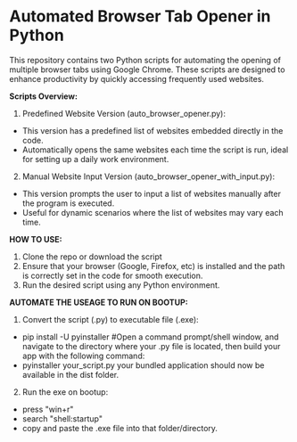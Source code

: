 # Automated Browser Tab Opener in Python
This repository contains two Python scripts for automating the opening of multiple browser tabs using Google Chrome. These scripts are designed to enhance productivity by quickly accessing frequently used websites.

**Scripts Overview:**
1. Predefined Website Version (auto_browser_opener.py):
- This version has a predefined list of websites embedded directly in the code.
- Automatically opens the same websites each time the script is run, ideal for setting up a daily work environment.

2. Manual Website Input Version (auto_browser_opener_with_input.py):
- This version prompts the user to input a list of websites manually after the program is executed.
- Useful for dynamic scenarios where the list of websites may vary each time.

**HOW TO USE:**
1. Clone the repo or download the script
2. Ensure that your browser (Google, Firefox, etc) is installed and the path is correctly set in the code for smooth execution.
3. Run the desired script using any Python environment.

**AUTOMATE THE USEAGE TO RUN ON BOOTUP:**
1. Convert the script (.py) to executable file (.exe):
- pip install -U pyinstaller
#Open a command prompt/shell window, and navigate to the directory where your .py file is located, then build your app with the following command:
- pyinstaller your_script.py
your bundled application should now be available in the dist folder.

2. Run the exe on bootup:
- press "win+r"
- search "shell:startup"
- copy and paste the .exe file into that folder/directory.
